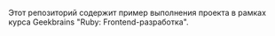Этот репозиторий содержит пример выполнения проекта в рамках курса Geekbrains "Ruby: Frontend-разработка".